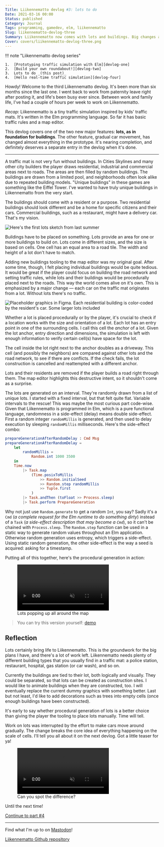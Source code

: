 ```yaml
---
Title: Liikennematto devlog #3: lots to do
Date: 2021-03-16 00:00
Status: published
Category: Journal
Tags: programming, gamedev, elm, liikennematto
Slug: liikennematto-devlog-three
Summary: Liikennematto now comes with lots and buildings. Big changes ahead!
Cover: covers/liikennematto-devlog-three.png
---
```


!!! note "Liikennematto devlog series"

    1.  [Prototyping traffic simulation with Elm][devlog-one]
    2.  [Build your own roundabout!][devlog-two]
    3.  Lots to do _(this post)_
    4.  [Hello real-time traffic simulation][devlog-four]

Howdy! Welcome to the third Liikennematto devlog. It's been more than six months since the last one. I went back to work from paternity leave right after posting it, and life's been busy ever since. Between work and family life, I've had a couple of hours per week to work on Liikennematto.

_Recap:_ Liikennematto is a tiny traffic simulation inspired by kids' traffic mats. It's written in the Elm programming language. So far it has basic traffic rules and a map editor.

This devlog covers one of the two new major features: **lots, as in foundation for buildings**. The other feature, gradual car movement, has changed almost everything in the prototype. It's nearing completion, and definitely deserves a separate entry in the devlog when it's done.

---

A traffic mat is not very fun without buildings. In Cities Skylines and many other city builders the player draws residential, industrial and commercial areas next to roads. The areas are then filled by random buildings. The buildings are drawn from a limited pool, and neighborhoods often look alike due to repeated building models. "Unique buildings" in these games are something like the Eiffel Tower. I've wanted to have truly unique buildings in Liikennematto from the very start.

The buildings should come with a resident or a purpose. Two residential buildings should look different and be a home for specific citizens and their cars. Commercial buildings, such as a restaurant, might have a delivery car. That's my vision.

![Here's the first lots sketch from last summer]({static}/images/liikennematto-devlog-three/lots_sketch.jpg)

Buildings have to be placed on something. Lots provide an area for one or more buildings to build on. Lots come in different sizes, and the size is based on cells. One cell has an equal area to a road tile. The width and height of a lot don't have to match.

Adding new buildings tooling to the map editor was my original goal. After some time, though, I felt placing individual buildings would be quite tedious. It would be great if the player could focus on building the road network and setting traffic rules, while lots and their buildings would be procedurally placed next to the roads. This way the world comes alive on it's own. This is emphasized by a major change — each car on the traffic mat originates from a lot. Without lots there's no traffic.

![Placeholder graphics in Figma. Each residential building is color-coded by the resident's car. Some larger lots included]({static}/images/liikennematto-devlog-three/lots_placeholder.png)

Whether a lot is placed procedurally or by the player, it's crucial to check if a location works with the size and orientation of a lot. Each lot has an entry point in one of the surrounding cells. I call this cell the _anchor_ of a lot. Given the lot anchor, entry direction and dimensions, the simulation is left with enough information to verify certain cell(s) have space for the lot.

The cell inside the lot right next to the anchor doubles as a driveway. This cell (and possibly the neighbors) are compared against other lots and the road network, to see if there are conflicts. If the check fails, the lot construction is cancelled and reattempted with a different anchor.

Lots and their residents are removed if the player builds a road right through them. The map editor highlights this destructive intent, so it shouldn't come as a surprise.

The lots are generated on an interval. They're randomly drawn from a list of unique lots. I started with a fixed interval, but that felt quite flat. Variable intervals to the rescue! This was maybe the most curious part code-wise. Given that Liikennematto is programmed in Elm, which is a pure functional language, randomness in a side-effect (delay) means double side-effect. First a random integer `randomMillis` is generated, and then used to delay execution by sleeping `randomMillis` milliseconds. Here's the side-effect combo:

```elm
prepareGenerationAfterRandomDelay : Cmd Msg
prepareGenerationAfterRandomDelay =
    let
        randomMillis =
            Random.int 1000 3500
    in
    Time.now
        |> Task.map
            (Time.posixToMillis
                >> Random.initialSeed
                >> Random.step randomMillis
                >> Tuple.first
            )
        |> Task.andThen (toFloat >> Process.sleep)
        |> Task.perform PrepareGeneration
```

Why not just use `Random.generate` to get a random `Int`, you say? Sadly it's a `Cmd` (_a complete request for the Elm runtime to do something dirty_) instead of a `Task` (_a side-effect description that may become a `Cmd`_), so it can't be chained with `Process.sleep`. The `Random.step` function can be used in a static way to generate random values throughout an Elm application. Otherwise random generation uses entropy, which triggers a side-effect. Using static random generation, the other side-effect is the way a seed is acquired: asking for a timestamp.

Putting all of this together, here's the procedural generation in action:

<figure>
    <video controls autoplay muted loop playsinline>
        <source src="{static}/videos/liikennematto/lot_generation.mp4" type="video/mp4">
    </video>
    <figcaption>Lots popping up all around the map</figcaption>
</figure>

> You can try this version yourself: [demo]

## Reflection

Lots certainly bring life to Liikennematto. This is the groundwork for the big plans I have, and there's a lot of work left. Liikennematto needs plenty of different building types that you usually find in a traffic mat: a police station, restaurant, hospital, gas station (or car wash), and so on.

Currently the buildings are tied to their lot, both logically and visually. They could be separated, so that lots can be created as construction sites. I would like to animate buildings when they are constructed, too. I will eventually replace the current dummy graphics with something better. Last but not least, I'd like to add decorations such as trees into empty cells (once enough buildings have been constructed).

It's early to say whether procedural generation of lots is a better choice than giving the player the tooling to place lots manually. Time will tell.

Work on lots was interrupted by the effort to make cars move around gradually. The change breaks the core idea of everything happening on the scale of cells. I'll tell you all about it on the next devlog. Got a little teaser for ya!

<figure>
    <video controls autoplay muted loop playsinline>
        <source src="{static}/videos/liikennematto/realtime_teaser.mp4" type="video/mp4">
    </video>
    <figcaption>Can you spot the difference?</figcaption>
</figure>

Until the next time!

[Continue to part #4][devlog-four]

---

Find what I'm up to on [Mastodon]!

[Liikennematto Github repository][liikennematto]

[Mastodon]: https://mastodon.gamedev.place/@yourmagicisworking
[liikennematto]: https://github.com/klemola/liikennematto
[devlog-one]: /liikennematto-dev-blog-one
[devlog-two]: /liikennematto-devlog-two
[devlog-four]: /liikennematto-devlog-four
[demo]: https://yourmagicisworking.itch.io/liikennematto
